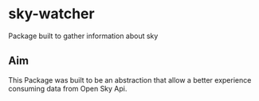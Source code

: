 # sky-watcher

Package built to gather information about sky

## Aim

This Package was built to be an abstraction that allow a better experience consuming data from Open Sky Api. 
